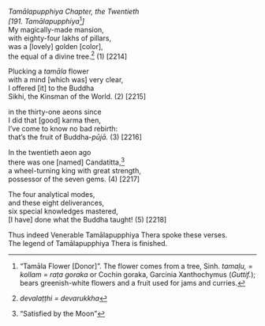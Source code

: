 *Tamālapupphiya Chapter, the Twentieth*  
*\[191. Tamālapupphiya*[^1]*\]*  
My magically-made mansion,  
with eighty-four lakhs of pillars,  
was a \[lovely\] golden \[color\],  
the equal of a divine tree.[^2] (1) \[2214\]

Plucking a *tamāla* flower  
with a mind \[which was\] very clear,  
I offered \[it\] to the Buddha  
Sikhi, the Kinsman of the World. (2) \[2215\]

in the thirty-one aeons since  
I did that \[good\] karma then,  
I’ve come to know no bad rebirth:  
that’s the fruit of Buddha-*pūjā.* (3) \[2216\]

In the twentieth aeon ago  
there was one \[named\] Candatitta,[^3]  
a wheel-turning king with great strength,  
possessor of the seven gems. (4) \[2217\]

The four analytical modes,  
and these eight deliverances,  
six special knowledges mastered,  
\[I have\] done what the Buddha taught! (5) \[2218\]

Thus indeed Venerable Tamālapupphiya Thera spoke these verses.  
The legend of Tamālapupphiya Thera is finished.

[^1]: “Tamāla Flower \[Donor\]”. The flower comes from a tree, Sinh.
    *tamaḷu,* = *kollam* = *raṭa goraka* or Cochin goraka, Garcinia
    Xanthochymus (*Guttif.*); bears greenish-white flowers and a fruit
    used for jams and curries.

[^2]: *devalaṭṭhi = devarukkha*

[^3]: “Satisfied by the Moon”
